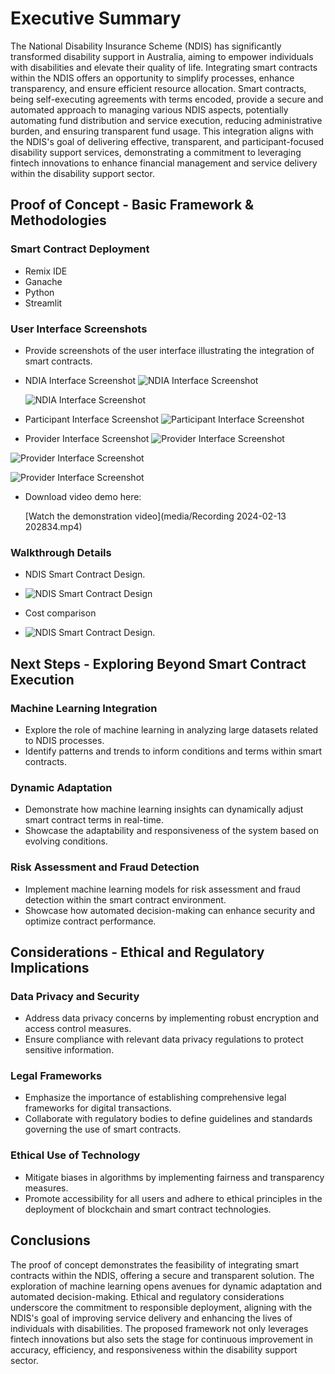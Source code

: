 # Executive Summary

The National Disability Insurance Scheme (NDIS) has significantly transformed disability support in Australia, aiming to empower individuals with disabilities and elevate their quality of life. Integrating smart contracts within the NDIS offers an opportunity to simplify processes, enhance transparency, and ensure efficient resource allocation. Smart contracts, being self-executing agreements with terms encoded, provide a secure and automated approach to managing various NDIS aspects, potentially automating fund distribution and service execution, reducing administrative burden, and ensuring transparent fund usage. This integration aligns with the NDIS's goal of delivering effective, transparent, and participant-focused disability support services, demonstrating a commitment to leveraging fintech innovations to enhance financial management and service delivery within the disability support sector.

## Proof of Concept - Basic Framework & Methodologies

### Smart Contract Deployment
- Remix IDE
- Ganache
- Python
- Streamlit

### User Interface Screenshots
- Provide screenshots of the user interface illustrating the integration of smart contracts.
- NDIA Interface Screenshot
  ![NDIA Interface Screenshot](media/ndia-functions-1.png)
  
  ![NDIA Interface Screenshot](media/ndia-functions-2.png)

 - Participant Interface Screenshot
  ![Participant Interface Screenshot](media/participant-functions-1.png)

  - Provider Interface Screenshot
  ![Provider Interface Screenshot](media/provider-functions-1.png)
  
  ![Provider Interface Screenshot](media/provider-functions-2.png)
  
  ![Provider Interface Screenshot](media/provider-functions-3.png)
  

- Download video demo here: 

  [Watch the demonstration video](media/Recording 2024-02-13 202834.mp4)

### Walkthrough Details
- NDIS Smart Contract Design.
- ![NDIS Smart Contract Design](media/contract-design.png)

- Cost comparison 
- ![NDIS Smart Contract Design](media/cost-comparison.png).

## Next Steps - Exploring Beyond Smart Contract Execution

### Machine Learning Integration
- Explore the role of machine learning in analyzing large datasets related to NDIS processes.
- Identify patterns and trends to inform conditions and terms within smart contracts.

### Dynamic Adaptation
- Demonstrate how machine learning insights can dynamically adjust smart contract terms in real-time.
- Showcase the adaptability and responsiveness of the system based on evolving conditions.

### Risk Assessment and Fraud Detection
- Implement machine learning models for risk assessment and fraud detection within the smart contract environment.
- Showcase how automated decision-making can enhance security and optimize contract performance.

## Considerations - Ethical and Regulatory Implications

### Data Privacy and Security
- Address data privacy concerns by implementing robust encryption and access control measures.
- Ensure compliance with relevant data privacy regulations to protect sensitive information.

### Legal Frameworks
- Emphasize the importance of establishing comprehensive legal frameworks for digital transactions.
- Collaborate with regulatory bodies to define guidelines and standards governing the use of smart contracts.

### Ethical Use of Technology
- Mitigate biases in algorithms by implementing fairness and transparency measures.
- Promote accessibility for all users and adhere to ethical principles in the deployment of blockchain and smart contract technologies.

## Conclusions

The proof of concept demonstrates the feasibility of integrating smart contracts within the NDIS, offering a secure and transparent solution. The exploration of machine learning opens avenues for dynamic adaptation and automated decision-making. Ethical and regulatory considerations underscore the commitment to responsible deployment, aligning with the NDIS's goal of improving service delivery and enhancing the lives of individuals with disabilities. The proposed framework not only leverages fintech innovations but also sets the stage for continuous improvement in accuracy, efficiency, and responsiveness within the disability support sector.

